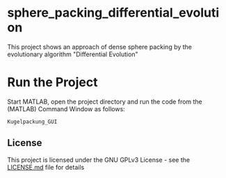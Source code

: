 # sphere_packing_differential_evolution
This project shows an approach of dense sphere packing by the evolutionary algorithm "Differential Evolution"

# Run the Project
Start MATLAB, open the project directory and run the code from the (MATLAB) Command Window as follows:
```
Kugelpackung_GUI
```

## License

This project is licensed under the GNU GPLv3 License - see the [LICENSE.md](LICENSE.md) file for details
